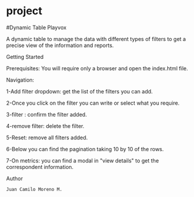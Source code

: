 # project
#Dynamic Table Playvox

A dynamic table to manage the data with different types of filters to get a precise view of the information and reports.

Getting Started

Prerequisites:
You will require only a browser and open the index.html file.

Navigation:

1-Add filter dropdown: get the list of the filters you can add.

2-Once you click on the filter you can write or select what you require.

3-filter : confirm the filter added.

4-remove filter: delete the filter.

5-Reset: remove all filters added.

6-Below you can find the pagination taking 10 by 10 of the rows.

7-On metrics: you can find a modal in "view details" to get the correspondent information.

Author

    Juan Camilo Moreno M.

